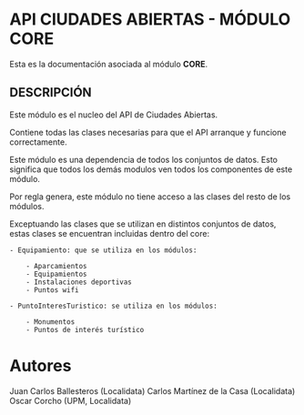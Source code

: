 
# API CIUDADES ABIERTAS - MÓDULO CORE

Esta es la documentación asociada al módulo **CORE**.


## DESCRIPCIÓN

Este módulo es el nucleo del API de Ciudades Abiertas.

Contiene todas las clases necesarias para que el API arranque y funcione correctamente.

Este módulo es una dependencia de todos los conjuntos de datos. Esto significa que todos los demás modulos ven todos los componentes de este módulo.

Por regla genera, este módulo no tiene acceso a las clases del resto de los módulos.

Exceptuando las clases que se utilizan en distintos conjuntos de datos, estas clases se encuentran incluidas dentro del core:

	- Equipamiento: que se utiliza en los módulos:
	
		- Aparcamientos
		- Equipamientos
		- Instalaciones deportivas
		- Puntos wifi
	
	- PuntoInteresTuristico: se utiliza en los módulos:

		- Monumentos
		- Puntos de interés turístico
		

# Autores
Juan Carlos Ballesteros (Localidata)
Carlos Martínez de la Casa (Localidata)
Oscar Corcho (UPM, Localidata)